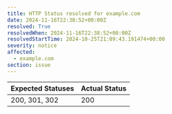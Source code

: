 ```yaml
---
title: HTTP Status resolved for example.com
date: 2024-11-16T22:38:52+00:00Z
resolved: True
resolvedWhen: 2024-11-16T22:38:52+00:00Z
resolvedStartTime: 2024-10-25T21:09:43.191474+00:00
severity: notice
affected:
  - example.com
section: issue
---
```


| Expected Statuses | Actual Status  |
|-------------------|----------------|
| 200, 301, 302 | 200 |
